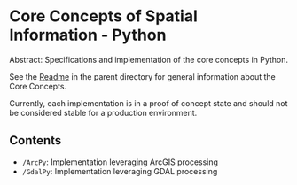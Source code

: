 Core Concepts of Spatial Information - Python
==============================================

Abstract: Specifications and implementation of the core concepts in Python.

See the [Readme](../README.md) in the parent directory for general information about the Core Concepts.

Currently, each implementation is in a proof of concept state and should not be considered stable for a production environment.

Contents
----------------------

- `/ArcPy`: Implementation leveraging ArcGIS processing
- `/GdalPy`: Implementation leveraging GDAL processing
